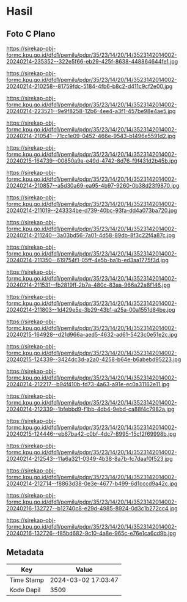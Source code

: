 # Hasil

## Foto C Plano

https://sirekap-obj-formc.kpu.go.id/dfd1/pemilu/pdpr/35/23/14/20/14/3523142014002-20240214-235352--322e5f66-eb29-425f-8638-448864644fe1.jpg

https://sirekap-obj-formc.kpu.go.id/dfd1/pemilu/pdpr/35/23/14/20/14/3523142014002-20240214-210258--81759fdc-5184-4fb6-b8c2-d411c9cf2e00.jpg

https://sirekap-obj-formc.kpu.go.id/dfd1/pemilu/pdpr/35/23/14/20/14/3523142014002-20240214-223521--9e9f8258-12b6-4ee4-a3f1-457be98e4ae5.jpg

https://sirekap-obj-formc.kpu.go.id/dfd1/pemilu/pdpr/35/23/14/20/14/3523142014002-20240214-210541--71cc1e09-0452-466e-9543-b1496e5591d2.jpg

https://sirekap-obj-formc.kpu.go.id/dfd1/pemilu/pdpr/35/23/14/20/14/3523142014002-20240215-164739--00850a9a-e49d-4742-8d76-f9f431d2b45b.jpg

https://sirekap-obj-formc.kpu.go.id/dfd1/pemilu/pdpr/35/23/14/20/14/3523142014002-20240214-210857--a5d30a69-ea95-4b97-9260-0b38d23f9870.jpg

https://sirekap-obj-formc.kpu.go.id/dfd1/pemilu/pdpr/35/23/14/20/14/3523142014002-20240214-211019--243334be-d739-40bc-93fa-dd4a073ba720.jpg

https://sirekap-obj-formc.kpu.go.id/dfd1/pemilu/pdpr/35/23/14/20/14/3523142014002-20240214-211240--3a03bd56-7a01-4d58-89db-8f3c22f4a87c.jpg

https://sirekap-obj-formc.kpu.go.id/dfd1/pemilu/pdpr/35/23/14/20/14/3523142014002-20240214-211350--619754f1-05ff-4e5b-ba1b-ed3aa1775f3d.jpg

https://sirekap-obj-formc.kpu.go.id/dfd1/pemilu/pdpr/35/23/14/20/14/3523142014002-20240214-211531--fb2819ff-2b7a-480c-83aa-966a22a8f146.jpg

https://sirekap-obj-formc.kpu.go.id/dfd1/pemilu/pdpr/35/23/14/20/14/3523142014002-20240214-211803--1d429e5e-3b29-43b1-a25a-00a1551d84be.jpg

https://sirekap-obj-formc.kpu.go.id/dfd1/pemilu/pdpr/35/23/14/20/14/3523142014002-20240215-164928--d21d966a-aed5-4632-ad61-5423c0e51e2c.jpg

https://sirekap-obj-formc.kpu.go.id/dfd1/pemilu/pdpr/35/23/14/20/14/3523142014002-20240215-124339--3424dc3d-a2a0-4258-b64e-b6abebd95223.jpg

https://sirekap-obj-formc.kpu.go.id/dfd1/pemilu/pdpr/35/23/14/20/14/3523142014002-20240214-212217--b94f410b-fd73-4a63-a91e-ec0a31162e11.jpg

https://sirekap-obj-formc.kpu.go.id/dfd1/pemilu/pdpr/35/23/14/20/14/3523142014002-20240214-212339--1bfebbd9-f1bb-4db4-9ebd-ca88f4c7982a.jpg

https://sirekap-obj-formc.kpu.go.id/dfd1/pemilu/pdpr/35/23/14/20/14/3523142014002-20240215-124446--eb67ba42-c0bf-4dc7-8995-15cf2f69998b.jpg

https://sirekap-obj-formc.kpu.go.id/dfd1/pemilu/pdpr/35/23/14/20/14/3523142014002-20240214-212543--11a6a321-0349-4b38-8a7b-fc7daaf0f523.jpg

https://sirekap-obj-formc.kpu.go.id/dfd1/pemilu/pdpr/35/23/14/20/14/3523142014002-20240214-212714--f8863d38-0e3e-4677-b499-6d1cccd9a42c.jpg

https://sirekap-obj-formc.kpu.go.id/dfd1/pemilu/pdpr/35/23/14/20/14/3523142014002-20240216-132727--b12740c8-e29d-4985-8924-0d3c1b272cc4.jpg

https://sirekap-obj-formc.kpu.go.id/dfd1/pemilu/pdpr/35/23/14/20/14/3523142014002-20240216-132726--f85bd682-9c10-4a8e-965c-e76e1ca6cd9b.jpg


## Metadata

| Key        | Value               |
| ---------- | ------------------- |
| Time Stamp | 2024-03-02 17:03:47 |
| Kode Dapil | 3509                |



